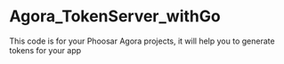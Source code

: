 # Agora_TokenServer_withGo

This code is for your Phoosar Agora projects, it will help you to generate tokens for your app
